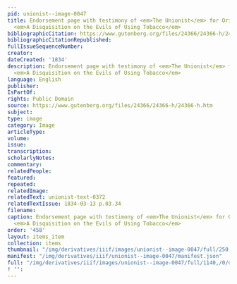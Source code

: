 ```yaml
---
pid: unionist--image-0047
title: Endorsement page with testimony of <em>The Unionist</em> for Orin Fowler's
  <em>A Disquisition on the Evils of Using Tobacco</em>
bibliographicCitation: https://www.gutenberg.org/files/24366/24366-h/24366-h.htm
bibliographicCitationRepublished: 
fullIssueSequenceNumber: 
creator: 
dateCreated: '1834'
description: Endorsement page with testimony of <em>The Unionist</em> for Orin Fowler's
  <em>A Disquisition on the Evils of Using Tobacco</em>
language: English
publisher: 
IsPartOf: 
rights: Public Domain
source: https://www.gutenberg.org/files/24366/24366-h/24366-h.htm
subject: 
type: image
category: Image
articleType: 
volume: 
issue: 
transcription: 
scholarlyNotes: 
commentary: 
relatedPeople: 
featured: 
repeated: 
relatedImage: 
relatedText: unionist-text-0372
relatedTextIssue: 1834-03-13 p.03.34
filename: 
caption: Endorsement page with testimony of <em>The Unionist</em> for Orin Fowler's
  <em>A Disquisition on the Evils of Using Tobacco</em>
order: '458'
layout: items_item
collection: items
thumbnail: "/img/derivatives/iiif/images/unionist--image-0047/full/250,/0/default.jpg"
manifest: "/img/derivatives/iiif/unionist--image-0047/manifest.json"
full: "/img/derivatives/iiif/images/unionist--image-0047/full/1140,/0/default.jpg"
! '': 
---
```


